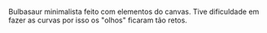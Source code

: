 Bulbasaur minimalista feito com elementos do canvas.
Tive dificuldade em fazer as curvas por isso os "olhos" ficaram tão retos. 
